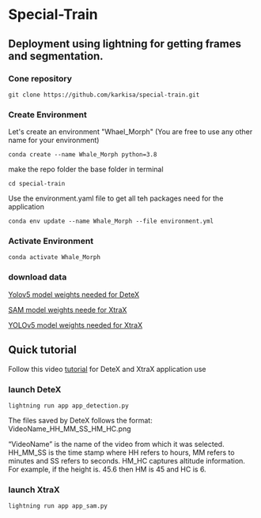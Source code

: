# Special-Train
## Deployment using lightning for getting frames and segmentation.

### Cone repository

```
git clone https://github.com/karkisa/special-train.git
```
### Create Environment
Let's create an environment "Whael_Morph" (You are free to use any other name for your environment)

```
conda create --name Whale_Morph python=3.8

```

make the repo folder the base folder in terminal

```
cd special-train
```

Use the environment.yaml file to get all teh packages need for the application

```
conda env update --name Whale_Morph --file environment.yml

```

### Activate Environment
```
conda activate Whale_Morph
```


### download data
[Yolov5 model weights needed for DeteX](https://oregonstate.box.com/s/4bl2pr0xuygbai8gu97hajjs0ihprc7w)


[SAM model weights neede for XtraX](https://oregonstate.box.com/s/oltsl30mxvmqvsb7xvpzssxyu3y775pe)


[YOLOv5 model weights needed for XtraX](https://oregonstate.box.com/s/20r8c3peu6drogsrqt3sq2cmfl5f2s3t)


## Quick tutorial

Follow this video [tutorial](https://kaltura.oregonstate.edu/media/1_ssnzylci) for DeteX and XtraX application use

### launch DeteX



```
lightning run app app_detection.py
```

The files saved by DeteX follows the format: 
VideoName_HH_MM_SS_HM_HC.png 

“VideoName” is the name of the video from which it was selected. HH_MM_SS is the time stamp where HH refers to hours, MM refers to minutes and SS refers to seconds. HM_HC captures altitude information. For example, if the height is. 45.6 then HM is 45 and HC is 6.  


### launch XtraX

```
lightning run app app_sam.py
```
